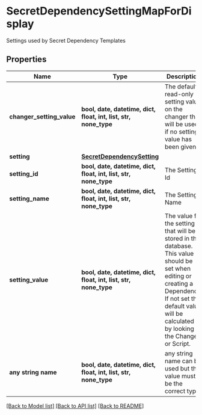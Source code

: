 # SecretDependencySettingMapForDisplay

Settings used by Secret Dependency Templates

## Properties
Name | Type | Description | Notes
------------ | ------------- | ------------- | -------------
**changer_setting_value** | **bool, date, datetime, dict, float, int, list, str, none_type** | The default read-only setting value on the changer that will be used if no setting value has been given. | [optional] 
**setting** | [**SecretDependencySetting**](SecretDependencySetting.md) |  | [optional] 
**setting_id** | **bool, date, datetime, dict, float, int, list, str, none_type** | The Setting Id | [optional] 
**setting_name** | **bool, date, datetime, dict, float, int, list, str, none_type** | The Setting Name | [optional] 
**setting_value** | **bool, date, datetime, dict, float, int, list, str, none_type** | The value for the setting that will be stored in the database.  This value should be set when editing or creating a Dependency. If not set the default value will be calculated by looking at the Changer or Script. | [optional] 
**any string name** | **bool, date, datetime, dict, float, int, list, str, none_type** | any string name can be used but the value must be the correct type | [optional]

[[Back to Model list]](../README.md#documentation-for-models) [[Back to API list]](../README.md#documentation-for-api-endpoints) [[Back to README]](../README.md)


